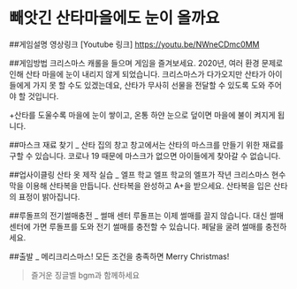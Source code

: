 # 빼앗긴 산타마을에도 눈이 올까요

##게임설명 영상링크
[Youtube 링크] https://youtu.be/NWneCDmc0MM

##게임방법
크리스마스 캐롤을 들으며 게임을 즐겨보세요.
2020년, 여러 환경 문제로 인해 산타 마을에 눈이 내리지 않게 되었습니다. 
크리스마스가 다가오지만 산타가 아이들에게 가지 못 할 수도 있겠는데요,
산타가 무사히 선물을 전달할 수 있도록 도와 주어야 할 것입니다.

+산타를 도울수록 마을에 눈이 쌓이고, 온통 하얀 눈으로 덮이면 마을에 불이 켜지게 됩니다.

##마스크 재료 찾기 _ 산타 집의 창고
창고에서는 산타의 마스크를 만들기 위한 재료를 구할 수 있습니다.
코로나 19 때문에 마스크가 없으면 아이들에게 찾아갈 수 없습니다.

##업사이클링 산타 옷 제작 실습 _ 엘프 학교
엘프 학교의 엘프가 작년 크리스마스 현수막을 이용해 산타복을 만듭니다.
산타복을 완성하고 A+을 받으세요.
산타복을 입은 산타의 표정이 밝아집니다.

##루돌프의 전기썰매충전 _ 썰매 센터
루돌프는 이제 썰매를 끌지 않습니다.
대신 썰매 센터에 가면 루돌프를 도와 전기 썰매를 충전할 수 있습니다.
페달을 굴려 썰매를 충전하세요.

##출발 _ 메리크리스마스!
모든 조건을 충족하면 Merry Christmas!


>즐거운 징글벨 bgm과 함께하세요
